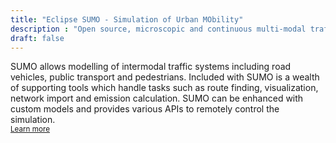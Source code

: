 ```yaml
---
title: "Eclipse SUMO - Simulation of Urban MObility"
description : "Open source, microscopic and continuous multi-modal traffic simulation package"
draft: false
---
```


<!-- Info Card -->
<!-- <div class="card" style="border: 1px solid rgba(0,0,0,.25) !important; margin-bottom: 40px;">
  <div class="card-header" style="font-weight:bold;">SUMO User Conference 2021</div>
  <div class="card-body">
  <ul style="margin:0 !important;">
    <li>The conference <a href="conference#agenda">agenda</a> is now available</li>
    <li><a href="conference#registration">Registration</a> for participation is now open</li>
    </ul>
  </div>
</div> -->

<!-- <div class="alert alert-primary" role="alert">
<b>SUMO User Conference 2023:</b><br>
  New Title and Abstract submission deadline: Monday, <b>January 16th, 2023 - 23:59 CET</b>. 
</div> -->

<!-- <div class="alert alert-primary" role="alert">
 <b>SUMO User Conference 2023:</b><br>
   New Paper submission deadline: Monday, <b>February 20th, 2023 - 23:59 CET</b>. 
 </div> -->

<!-- <div class="alert alert-success" role="alert">
<b>SUMO User Conference 2023:</b><br>
  Registration is now open: <a href="https://sumo2023.welcome-manager.de">https://sumo2023.welcome-manager.de</a>
  <br>
  <small><b>Please keep in mind that the registration will close on April 25th, 2023.</b></small>
</div> -->

<!-- YouTube Tutorial -->
<a data-youtube href="https://www.youtube.com/watch?v=3J5KqOPT2qI"></a>

<!-- Short text -->
SUMO allows modelling of intermodal traffic systems including road vehicles, public transport and pedestrians. Included with SUMO is a wealth of supporting tools which handle tasks such as route finding, visualization, network import and emission calculation. SUMO can be enhanced with custom models and provides various APIs to remotely control the simulation.   
<small>[Learn more <i class="fas fa-angle-right"></i>](about)</small>